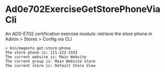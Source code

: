 # Ad0e702ExerciseGetStorePhoneViaCli
An AD0-E702 certification exercise module: retrieve the store phone in Admin > Stores > Config via CLI

```
> bin/magento get:store:phone
The store phone is: 111-222-3333
The current website is: Main Website
The current group is: Main Website Store
The current store is: Default Store View
```
